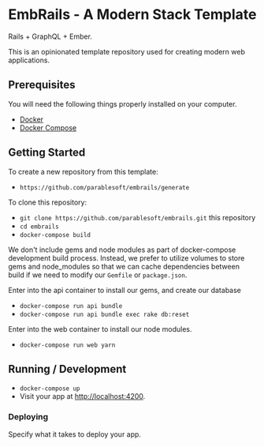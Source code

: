 # EmbRails - A Modern Stack Template

Rails + GraphQL + Ember. 

This is an opinionated template repository used for creating modern web applications.

## Prerequisites

You will need the following things properly installed on your computer.

* [Docker](https://www.docker.com/get-started)
* [Docker Compose](https://docs.docker.com/compose/install/)

## Getting Started

To create a new repository from this template: 
* `https://github.com/parablesoft/embrails/generate`

To clone this repository: 
* `git clone https://github.com/parablesoft/embrails.git` this repository
* `cd embrails`
* `docker-compose build`

We don't include gems and node modules as part of docker-compose development build process. Instead, we prefer to utilize volumes to store gems and node_modules so that we can cache dependencies between build if we need to modify our `Gemfile` or `package.json`. 

Enter into the api container to install our gems, and create our database 
* `docker-compose run api bundle`
* `docker-compose run api bundle exec rake db:reset`

Enter into the web container to install our node modules. 
* `docker-compose run web yarn`

## Running / Development

* `docker-compose up`
* Visit your app at [http://localhost:4200](http://localhost:4200).

### Deploying

Specify what it takes to deploy your app.
